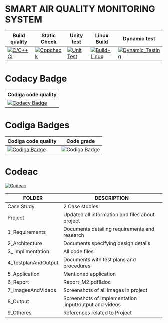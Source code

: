 # SMART AIR QUALITY MONITORING SYSTEM

| Build quality | Static Check | Unity test | Linux Build | Dynamic test |
| ------------- | ------------ |  ---------- | ----------- | ----------- |
| [![C/C++ CI](https://github.com/Harshitha199928/M2-Embsys/actions/workflows/Build%20quality.yml/badge.svg)](https://github.com/Harshitha199928/M2-Embsys/actions/workflows/Build%20quality.yml) |   [![Cppcheck](https://github.com/Harshitha199928/M2-Embsys/actions/workflows/c-cpp.yml/badge.svg)](https://github.com/Harshitha199928/M2-Embsys/actions/workflows/c-cpp.yml) | [![Unit Test](https://github.com/Harshitha199928/M2-Embsys/actions/workflows/Unity.yml/badge.svg)](https://github.com/Harshitha199928/M2-Embsys/actions/workflows/Unity.yml) |  [![Build-Linux](https://github.com/Harshitha199928/M2-Embsys/actions/workflows/Linux.yml/badge.svg)](https://github.com/Harshitha199928/M2-Embsys/actions/workflows/Linux.yml) |  [![Dynamic_Testing](https://github.com/Harshitha199928/M2-Embsys/actions/workflows/Dynamic_Testing.yml/badge.svg)](https://github.com/Harshitha199928/M2-Embsys/actions/workflows/Dynamic_Testing.yml) |

 # Codacy Badge
 | Codiga code quality | 
 | ----------------- |
 | [![Codacy Badge](https://app.codacy.com/project/badge/Grade/3b5d7122283246949f4525c1b70d5971)](https://www.codacy.com/gh/Harshitha199928/M2-Embsys/dashboard?utm_source=github.com&amp;utm_medium=referral&amp;utm_content=Harshitha199928/M2-Embsys&amp;utm_campaign=Badge_Grade) |
 
 # Codiga Badges
 | Codiga code quality | Code grade |
 | ----------------- | ------- |
 | [![Codiga Badge](https://api.codiga.io/project/31668/score/svg)](https://app.codiga.io/public/project/31669/M1_MutifeatureApplication_App/dashboard) |  ![Codiga Badge](https://api.codiga.io/project/31668/status/svg) |
 
 # Codeac
 [![Codeac](https://static.codeac.io/badges/2-461462074.svg "Codeac")](https://app.codeac.io/github/Harshitha199928/M2-Embsys)
 

 
 | FOLDER	| DESCRIPTION |
 | ------ | ----------- |
 | Case Study | 2 Case studies |
 | Project  | Updated all information and files about project  |
 | 1_Requirements	| Documents detailing requirements and research |
 | 2_Architecture	| Documents specifying design details |
 | 3_ Implimentation	| All code files |
 | 4_TestplanAndOutput	| Documents with test plans and procedures |
 | 5_Application	| Mentioned application |
 | 6_Report | Report_M2.pdf&doc |
 | 7_ImagesAndVideos | Screenshots of all images in project |
 | 8_Output | Screenshots of Implementation ,input/output and videos |
 | 9_Otheres	| References related to Project |
